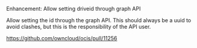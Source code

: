 Enhancement: Allow setting driveid through graph API

Allow setting the id through the graph API. This should always be a uuid to avoid clashes, but this is the responsibility of the API user.

https://github.com/owncloud/ocis/pull/11256
